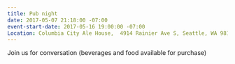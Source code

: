 ```yaml
---
title: Pub night
date: 2017-05-07 21:18:00 -07:00
event-start-date: 2017-05-16 19:00:00 -07:00
Location: Columbia City Ale House,  4914 Rainier Ave S, Seattle, WA 98118
---
```


Join us for conversation (beverages and food available for purchase)